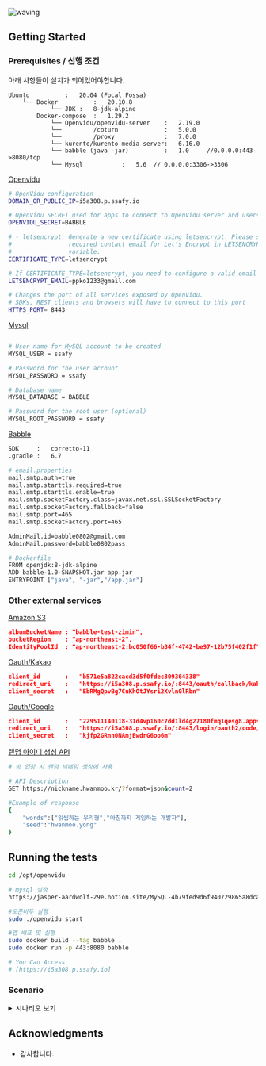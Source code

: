 ![waving](https://capsule-render.vercel.app/api?type=waving&height=200&text=Ba:bble&animation=fadeIn&fontAlign=20&fontAlignY=35&fontColor=ffffff&color=#b642f5)


## Getting Started

### Prerequisites / 선행 조건

아래 사항들이 설치가 되어있어야합니다.

```
Ubuntu          :   20.04 (Focal Fossa)
    └── Docker          :   20.10.8
            └── JDK :   8-jdk-alpine
        Docker-compose  :   1.29.2
            └── Openvidu/openvidu-server    :   2.19.0
            └──         /coturn             :   5.0.0 
            └──         /proxy              :   7.0.0
            └── kurento/kurento-media-server:   6.16.0
            └── babble (java -jar)          :   1.0     //0.0.0.0:443->8080/tcp
            └── Mysql           :   5.6  // 0.0.0.0:3306->3306

```

[Openvidu](https://docs.openvidu.io/en/2.19.0/deployment/ce/on-premises/)
```bash
# OpenVidu configuration
DOMAIN_OR_PUBLIC_IP=i5a308.p.ssafy.io

# OpenVidu SECRET used for apps to connect to OpenVidu server and users to access to OpenVidu Dashboard
OPENVIDU_SECRET=BABBLE

# - letsencrypt: Generate a new certificate using letsencrypt. Please set the
#                required contact email for Let's Encrypt in LETSENCRYPT_EMAIL
#                variable.
CERTIFICATE_TYPE=letsencrypt

# If CERTIFICATE_TYPE=letsencrypt, you need to configure a valid email for notifications
LETSENCRYPT_EMAIL=ppko1233@gmail.com

# Changes the port of all services exposed by OpenVidu.
# SDKs, REST clients and browsers will have to connect to this port
HTTPS_PORT= 8443
```

[Mysql](https://dev.mysql.com/doc/mysql-installation-excerpt/5.6/en/linux-installation.html)
```bash

# User name for MySQL account to be created
MYSQL_USER = ssafy

# Password for the user account
MYSQL_PASSWORD = ssafy

# Database name
MYSQL_DATABASE = BABBLE

# Password for the root user (optional)
MYSQL_ROOT_PASSWORD = ssafy

```

[Babble](https://i5a308.p.ssafy.io/)
```Bash
SDK     :   corretto-11
.gradle :   6.7

# email.properties
mail.smtp.auth=true
mail.smtp.starttls.required=true
mail.smtp.starttls.enable=true
mail.smtp.socketFactory.class=javax.net.ssl.SSLSocketFactory
mail.smtp.socketFactory.fallback=false
mail.smtp.port=465
mail.smtp.socketFactory.port=465

AdminMail.id=babble0802@gmail.com
AdminMail.password=babble0802pass

# Dockerfile
FROM openjdk:8-jdk-alpine
ADD babble-1.0-SNAPSHOT.jar app.jar
ENTRYPOINT ["java", "-jar","/app.jar"]
```

### Other external services
[Amazon S3](https://aws.amazon.com/ko/?nc2=h_lg)
```JSON
albumBucketName : "babble-test-zimin",
bucketRegion    : "ap-northeast-2",
IdentityPoolId  : "ap-northeast-2:bc050f66-b34f-4742-be97-12b75f402f1f",
```

[Oauth/Kakao](https://developers.kakao.com/product/kakaoLogin)
```JSON
client_id       :   "b571e5a822cacd3d5f0fdec309364338"
redirect_uri    :   "https://i5a308.p.ssafy.io/:8443/oauth/callback/kakao"
client_secret   :   "EbRMgQpvBg7CuKhOtJYsri2Xvln0lRbn"
```
[Oauth/Google](https://developers.google.com/identity/protocols/oauth2)
```JSON
client_id       :   "229511140118-31d4vp160c7dd1ld4g27180fmq1qesg8.apps.googleusercontent.com"
redirect_uri    :   "https://i5a308.p.ssafy.io/:8443/login/oauth2/code/google"
client_secret   :   "kjfp2GRnn0NAmjEwdrG6oo6m"
```
[랜덤 아이디 생성 API](https://nickname.hwanmoo.kr/)
```Bash
# 방 입장 시 랜덤 닉네임 생성에 사용

# API Description
GET https://nickname.hwanmoo.kr/?format=json&count=2

#Example of response
{
    "words":["읽씹하는 우리형","아침까지 게임하는 개발자"],
    "seed":"hwanmoo.yong"
}
```


## Running the tests

```Bash
cd /opt/openvidu

# mysql 설정 
https://jasper-aardwolf-29e.notion.site/MySQL-4b79fed9d6f940729865a8dca40debec

#오픈비두 실행
sudo ./openvidu start

#앱 배포 및 실행
sudo docker build --tag babble .
sudo docker run -p 443:8080 babble

# You Can Access 
# [https://i5a308.p.ssafy.io]
```

### Scenario

<details>
<summary>시나리오 보기</summary>
<div markdown="1">

#### 메인 화면
<img src = "https://i.imgur.com/QTCaU2k.png" width = "1000px">

#### 회원 가입
<img src = "https://i.imgur.com/WnMWTNQ.png" width = "1000px">

#### 회원가입 인증 코드 확인
<img src = "https://i.imgur.com/MQXBild.png" width = "1000px">

#### 로그인
<img src = "https://i.imgur.com/lom3vBh.png" width = "1000px" style ="border-radius:10px">

#### 방 입장 전 대기실
<img src = "https://i.imgur.com/NvltyvD.png" width = "1000px">

#### 화상회의 room
<img src = "https://i.imgur.com/EfOOe8i.png" width = "1000px">

<img src = "https://i.imgur.com/JpOQ5S7.png" width = "1000px">

#### 카테고리
<img src = "https://i.imgur.com/NILHhqK.png" width = "1000px">

#### 마이페이지
<img src = "https://i.imgur.com/zqRS3OB.png" width = "1000px">

<img src = "https://i.imgur.com/4OLokCB.png" width = "1000px">

<img src = "https://i.imgur.com/k3yUWBa.png" width = "1000px">

#### 에러 페이지 
<img src = "https://i.imgur.com/tTbs15Z.gif" width = "1000px">
</div>
</details>


<!-- ### 테스트는 이런 식으로 작성하시면 됩니다

```
예시
``` -->

<!-- ## Built With / 누구랑 만들었나요?

* [이름](링크) - 무엇 무엇을 했어요
* [Name](Link) - Create README.md -->

<!-- ## Contributiong / 기여

Please read [CONTRIBUTING.md](https://gist.github.com/PurpleBooth/b24679402957c63ec426) for details on our code of conduct, and the process for submitting pull requests to us. / [CONTRIBUTING.md](https://gist.github.com/PurpleBooth/b24679402957c63ec426) 를 읽고 이에 맞추어 pull request 를 해주세요. -->

<!-- ## License / 라이센스

This project is licensed under the MIT License - see the [LICENSE.md](https://gist.github.com/PurpleBooth/LICENSE.md) file for details / 이 프로젝트는 MIT 라이센스로 라이센스가 부여되어 있습니다. 자세한 내용은 LICENSE.md 파일을 참고하세요. -->

## Acknowledgments

* 감사합니다.